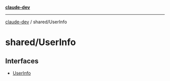 [**claude-dev**](../../README.md)

***

[claude-dev](../../README.md) / shared/UserInfo

# shared/UserInfo

## Interfaces

- [UserInfo](interfaces/UserInfo.md)
